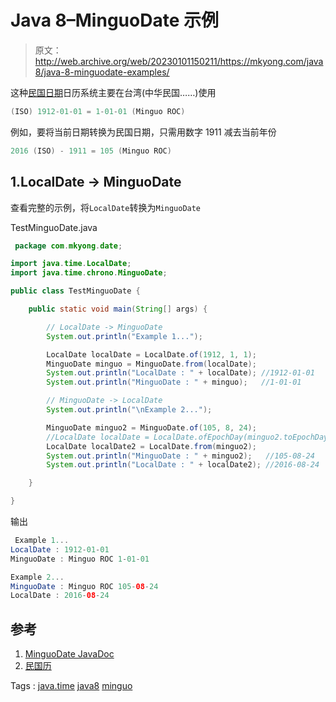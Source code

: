 # Java 8–MinguoDate 示例

> 原文：<http://web.archive.org/web/20230101150211/https://mkyong.com/java8/java-8-minguodate-examples/>

这种[民国日期](http://web.archive.org/web/20210817080847/https://docs.oracle.com/javase/8/docs/api/java/time/chrono/MinguoDate.html)日历系统主要在台湾(中华民国……)使用

```java
(ISO) 1912-01-01 = 1-01-01 (Minguo ROC)

```

例如，要将当前日期转换为民国日期，只需用数字 1911 减去当前年份

```java
2016 (ISO) - 1911 = 105 (Minguo ROC)

```

## 1.LocalDate -> MinguoDate

查看完整的示例，将`LocalDate`转换为`MinguoDate`

TestMinguoDate.java

```java
 package com.mkyong.date;

import java.time.LocalDate;
import java.time.chrono.MinguoDate;

public class TestMinguoDate {

    public static void main(String[] args) {

        // LocalDate -> MinguoDate
        System.out.println("Example 1...");        

        LocalDate localDate = LocalDate.of(1912, 1, 1);
        MinguoDate minguo = MinguoDate.from(localDate);
        System.out.println("LocalDate : " + localDate); //1912-01-01
        System.out.println("MinguoDate : " + minguo);   //1-01-01

        // MinguoDate -> LocalDate
        System.out.println("\nExample 2...");

        MinguoDate minguo2 = MinguoDate.of(105, 8, 24);
        //LocalDate localDate = LocalDate.ofEpochDay(minguo2.toEpochDay());
        LocalDate localDate2 = LocalDate.from(minguo2);
        System.out.println("MinguoDate : " + minguo2);   //105-08-24
        System.out.println("LocalDate : " + localDate2); //2016-08-24

    }

} 
```

输出

```java
 Example 1...
LocalDate : 1912-01-01
MinguoDate : Minguo ROC 1-01-01

Example 2...
MinguoDate : Minguo ROC 105-08-24
LocalDate : 2016-08-24 
```

## 参考

1.  [MinguoDate JavaDoc](http://web.archive.org/web/20210817080847/https://docs.oracle.com/javase/8/docs/api/java/time/chrono/MinguoDate.html)
2.  [民国历](http://web.archive.org/web/20210817080847/http://calendars.wikia.com/wiki/Minguo_calendar)

Tags : [java.time](http://web.archive.org/web/20210817080847/https://mkyong.com/tag/java-time/) [java8](http://web.archive.org/web/20210817080847/https://mkyong.com/tag/java8/) [minguo](http://web.archive.org/web/20210817080847/https://mkyong.com/tag/minguo/)<input type="hidden" id="mkyong-current-postId" value="14060">
